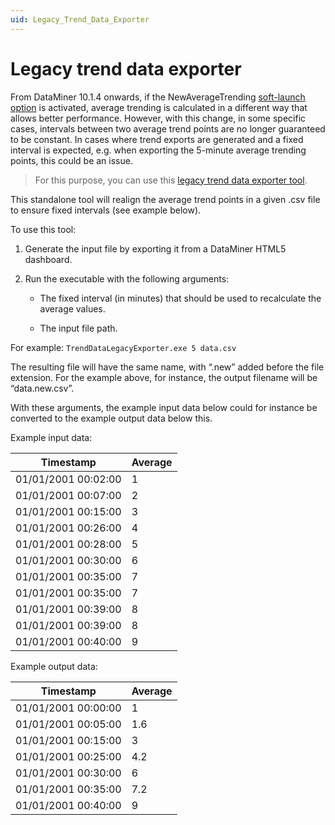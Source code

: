 ```yaml
---
uid: Legacy_Trend_Data_Exporter
---
```


# Legacy trend data exporter

From DataMiner 10.1.4 onwards, if the NewAverageTrending [soft-launch option](xref:SoftLaunchOptions) is activated, average trending is calculated in a different way that allows better performance. However, with this change, in some specific cases, intervals between two average trend points are no longer guaranteed to be constant. In cases where trend exports are generated and a fixed interval is expected, e.g. when exporting the 5-minute average trending points, this could be an issue.

> For this purpose, you can use this [legacy trend data exporter tool](https://community.dataminer.services/download/legacy-trend-data-exporter/).

This standalone tool will realign the average trend points in a given .csv file to ensure fixed intervals (see example below).

To use this tool:

1. Generate the input file by exporting it from a DataMiner HTML5 dashboard.

1. Run the executable with the following arguments:

   - The fixed interval (in minutes) that should be used to recalculate the average values.

   - The input file path.

For example: `TrendDataLegacyExporter.exe 5 data.csv`

The resulting file will have the same name, with “.new” added before the file extension. For the example above, for instance, the output filename will be “data.new.csv”.

With these arguments, the example input data below could for instance be converted to the example output data below this.

Example input data:

| **Timestamp** | **Average** |
|---------------|-------------|
| 01/01/2001 00:02:00 | 1 |
| 01/01/2001 00:07:00 | 2 |
| 01/01/2001 00:15:00 | 3 |
| 01/01/2001 00:26:00 | 4 |
| 01/01/2001 00:28:00 | 5 |
| 01/01/2001 00:30:00 | 6 |
| 01/01/2001 00:35:00 | 7 |
| 01/01/2001 00:35:00 | 7 |
| 01/01/2001 00:39:00 | 8 |
| 01/01/2001 00:39:00 | 8 |
| 01/01/2001 00:40:00 | 9 |

Example output data:

| **Timestamp** | **Average** |
|--|--|
| 01/01/2001 00:00:00 | 1 |
| 01/01/2001 00:05:00 | 1.6 |
| 01/01/2001 00:15:00 | 3 |
| 01/01/2001 00:25:00 | 4.2 |
| 01/01/2001 00:30:00 | 6 |
| 01/01/2001 00:35:00 | 7.2 |
| 01/01/2001 00:40:00 | 9 |
